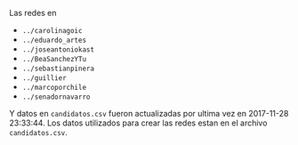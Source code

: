 Las redes en

  - `../carolinagoic`
  - `../eduardo_artes`
  - `../joseantoniokast`
  - `../BeaSanchezYTu`
  - `../sebastianpinera`
  - `../guillier`
  - `../marcoporchile`
  - `../senadornavarro`

Y datos en `candidatos.csv` fueron actualizadas por ultima vez en 2017-11-28 23:33:44. Los datos utilizados para crear las redes estan en el archivo `candidatos.csv`.
